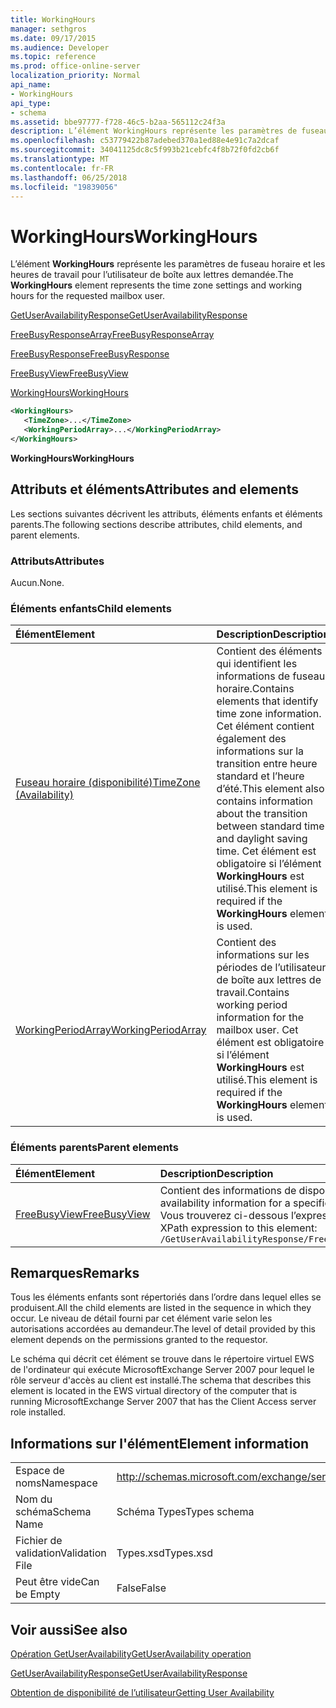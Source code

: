 ```yaml
---
title: WorkingHours
manager: sethgros
ms.date: 09/17/2015
ms.audience: Developer
ms.topic: reference
ms.prod: office-online-server
localization_priority: Normal
api_name:
- WorkingHours
api_type:
- schema
ms.assetid: bbe97777-f728-46c5-b2aa-565112c24f3a
description: L’élément WorkingHours représente les paramètres de fuseau horaire et les heures de travail pour l’utilisateur de boîte aux lettres demandée.
ms.openlocfilehash: c53779422b87adebed370a1ed88e4e91c7a2dcaf
ms.sourcegitcommit: 34041125dc8c5f993b21cebfc4f8b72f0fd2cb6f
ms.translationtype: MT
ms.contentlocale: fr-FR
ms.lasthandoff: 06/25/2018
ms.locfileid: "19839056"
---
```

# <a name="workinghours"></a><span data-ttu-id="b78d4-103">WorkingHours</span><span class="sxs-lookup"><span data-stu-id="b78d4-103">WorkingHours</span></span>

<span data-ttu-id="b78d4-104">L’élément **WorkingHours** représente les paramètres de fuseau horaire et les heures de travail pour l’utilisateur de boîte aux lettres demandée.</span><span class="sxs-lookup"><span data-stu-id="b78d4-104">The **WorkingHours** element represents the time zone settings and working hours for the requested mailbox user.</span></span> 
  
[<span data-ttu-id="b78d4-105">GetUserAvailabilityResponse</span><span class="sxs-lookup"><span data-stu-id="b78d4-105">GetUserAvailabilityResponse</span></span>](getuseravailabilityresponse.md)
  
[<span data-ttu-id="b78d4-106">FreeBusyResponseArray</span><span class="sxs-lookup"><span data-stu-id="b78d4-106">FreeBusyResponseArray</span></span>](freebusyresponsearray.md)
  
[<span data-ttu-id="b78d4-107">FreeBusyResponse</span><span class="sxs-lookup"><span data-stu-id="b78d4-107">FreeBusyResponse</span></span>](freebusyresponse.md)
  
[<span data-ttu-id="b78d4-108">FreeBusyView</span><span class="sxs-lookup"><span data-stu-id="b78d4-108">FreeBusyView</span></span>](freebusyview.md)
  
[<span data-ttu-id="b78d4-109">WorkingHours</span><span class="sxs-lookup"><span data-stu-id="b78d4-109">WorkingHours</span></span>](workinghours-ex15websvcsotherref.md)
  
```xml
<WorkingHours>
   <TimeZone>...</TimeZone>
   <WorkingPeriodArray>...</WorkingPeriodArray>
</WorkingHours>
```

 <span data-ttu-id="b78d4-110">**WorkingHours**</span><span class="sxs-lookup"><span data-stu-id="b78d4-110">**WorkingHours**</span></span>
## <a name="attributes-and-elements"></a><span data-ttu-id="b78d4-111">Attributs et éléments</span><span class="sxs-lookup"><span data-stu-id="b78d4-111">Attributes and elements</span></span>

<span data-ttu-id="b78d4-112">Les sections suivantes décrivent les attributs, éléments enfants et éléments parents.</span><span class="sxs-lookup"><span data-stu-id="b78d4-112">The following sections describe attributes, child elements, and parent elements.</span></span>
  
### <a name="attributes"></a><span data-ttu-id="b78d4-113">Attributs</span><span class="sxs-lookup"><span data-stu-id="b78d4-113">Attributes</span></span>

<span data-ttu-id="b78d4-114">Aucun.</span><span class="sxs-lookup"><span data-stu-id="b78d4-114">None.</span></span>
  
### <a name="child-elements"></a><span data-ttu-id="b78d4-115">Éléments enfants</span><span class="sxs-lookup"><span data-stu-id="b78d4-115">Child elements</span></span>

|<span data-ttu-id="b78d4-116">**Élément**</span><span class="sxs-lookup"><span data-stu-id="b78d4-116">**Element**</span></span>|<span data-ttu-id="b78d4-117">**Description**</span><span class="sxs-lookup"><span data-stu-id="b78d4-117">**Description**</span></span>|
|:-----|:-----|
|[<span data-ttu-id="b78d4-118">Fuseau horaire (disponibilité)</span><span class="sxs-lookup"><span data-stu-id="b78d4-118">TimeZone (Availability)</span></span>](timezone-availability.md) <br/> |<span data-ttu-id="b78d4-119">Contient des éléments qui identifient les informations de fuseau horaire.</span><span class="sxs-lookup"><span data-stu-id="b78d4-119">Contains elements that identify time zone information.</span></span> <span data-ttu-id="b78d4-120">Cet élément contient également des informations sur la transition entre heure standard et l’heure d’été.</span><span class="sxs-lookup"><span data-stu-id="b78d4-120">This element also contains information about the transition between standard time and daylight saving time.</span></span> <span data-ttu-id="b78d4-121">Cet élément est obligatoire si l’élément **WorkingHours** est utilisé.</span><span class="sxs-lookup"><span data-stu-id="b78d4-121">This element is required if the **WorkingHours** element is used.</span></span>  <br/> |
|[<span data-ttu-id="b78d4-122">WorkingPeriodArray</span><span class="sxs-lookup"><span data-stu-id="b78d4-122">WorkingPeriodArray</span></span>](workingperiodarray.md) <br/> |<span data-ttu-id="b78d4-123">Contient des informations sur les périodes de l’utilisateur de boîte aux lettres de travail.</span><span class="sxs-lookup"><span data-stu-id="b78d4-123">Contains working period information for the mailbox user.</span></span> <span data-ttu-id="b78d4-124">Cet élément est obligatoire si l’élément **WorkingHours** est utilisé.</span><span class="sxs-lookup"><span data-stu-id="b78d4-124">This element is required if the **WorkingHours** element is used.</span></span>  <br/> |
   
### <a name="parent-elements"></a><span data-ttu-id="b78d4-125">Éléments parents</span><span class="sxs-lookup"><span data-stu-id="b78d4-125">Parent elements</span></span>

|<span data-ttu-id="b78d4-126">**Élément**</span><span class="sxs-lookup"><span data-stu-id="b78d4-126">**Element**</span></span>|<span data-ttu-id="b78d4-127">**Description**</span><span class="sxs-lookup"><span data-stu-id="b78d4-127">**Description**</span></span>|
|:-----|:-----|
|[<span data-ttu-id="b78d4-128">FreeBusyView</span><span class="sxs-lookup"><span data-stu-id="b78d4-128">FreeBusyView</span></span>](freebusyview.md) <br/> |<span data-ttu-id="b78d4-129">Contient des informations de disponibilité pour un utilisateur spécifique.</span><span class="sxs-lookup"><span data-stu-id="b78d4-129">Contains availability information for a specific user.</span></span>  <br/> <span data-ttu-id="b78d4-130">Vous trouverez ci-dessous l’expression XPath pour cet élément :</span><span class="sxs-lookup"><span data-stu-id="b78d4-130">The following is the XPath expression to this element:</span></span>  <br/>  `/GetUserAvailabilityResponse/FreeBusyResponseArray/FreeBusyResponse/FreeBusyView/` <br/> |
   
## <a name="remarks"></a><span data-ttu-id="b78d4-131">Remarques</span><span class="sxs-lookup"><span data-stu-id="b78d4-131">Remarks</span></span>

<span data-ttu-id="b78d4-132">Tous les éléments enfants sont répertoriés dans l’ordre dans lequel elles se produisent.</span><span class="sxs-lookup"><span data-stu-id="b78d4-132">All the child elements are listed in the sequence in which they occur.</span></span> <span data-ttu-id="b78d4-133">Le niveau de détail fourni par cet élément varie selon les autorisations accordées au demandeur.</span><span class="sxs-lookup"><span data-stu-id="b78d4-133">The level of detail provided by this element depends on the permissions granted to the requestor.</span></span>
  
<span data-ttu-id="b78d4-134">Le schéma qui décrit cet élément se trouve dans le répertoire virtuel EWS de l'ordinateur qui exécute MicrosoftExchange Server 2007 pour lequel le rôle serveur d'accès au client est installé.</span><span class="sxs-lookup"><span data-stu-id="b78d4-134">The schema that describes this element is located in the EWS virtual directory of the computer that is running MicrosoftExchange Server 2007 that has the Client Access server role installed.</span></span>
  
## <a name="element-information"></a><span data-ttu-id="b78d4-135">Informations sur l'élément</span><span class="sxs-lookup"><span data-stu-id="b78d4-135">Element information</span></span>

|||
|:-----|:-----|
|<span data-ttu-id="b78d4-136">Espace de noms</span><span class="sxs-lookup"><span data-stu-id="b78d4-136">Namespace</span></span>  <br/> |http://schemas.microsoft.com/exchange/services/2006/types  <br/> |
|<span data-ttu-id="b78d4-137">Nom du schéma</span><span class="sxs-lookup"><span data-stu-id="b78d4-137">Schema Name</span></span>  <br/> |<span data-ttu-id="b78d4-138">Schéma Types</span><span class="sxs-lookup"><span data-stu-id="b78d4-138">Types schema</span></span>  <br/> |
|<span data-ttu-id="b78d4-139">Fichier de validation</span><span class="sxs-lookup"><span data-stu-id="b78d4-139">Validation File</span></span>  <br/> |<span data-ttu-id="b78d4-140">Types.xsd</span><span class="sxs-lookup"><span data-stu-id="b78d4-140">Types.xsd</span></span>  <br/> |
|<span data-ttu-id="b78d4-141">Peut être vide</span><span class="sxs-lookup"><span data-stu-id="b78d4-141">Can be Empty</span></span>  <br/> |<span data-ttu-id="b78d4-142">False</span><span class="sxs-lookup"><span data-stu-id="b78d4-142">False</span></span>  <br/> |
   
## <a name="see-also"></a><span data-ttu-id="b78d4-143">Voir aussi</span><span class="sxs-lookup"><span data-stu-id="b78d4-143">See also</span></span>



[<span data-ttu-id="b78d4-144">Opération GetUserAvailability</span><span class="sxs-lookup"><span data-stu-id="b78d4-144">GetUserAvailability operation</span></span>](getuseravailability-operation.md)
  
[<span data-ttu-id="b78d4-145">GetUserAvailabilityResponse</span><span class="sxs-lookup"><span data-stu-id="b78d4-145">GetUserAvailabilityResponse</span></span>](getuseravailabilityresponse.md)


[<span data-ttu-id="b78d4-146">Obtention de disponibilité de l’utilisateur</span><span class="sxs-lookup"><span data-stu-id="b78d4-146">Getting User Availability</span></span>](http://msdn.microsoft.com/library/d4133fcb-9b0f-4e6b-aadf-a389da83516a%28Office.15%29.aspx)

